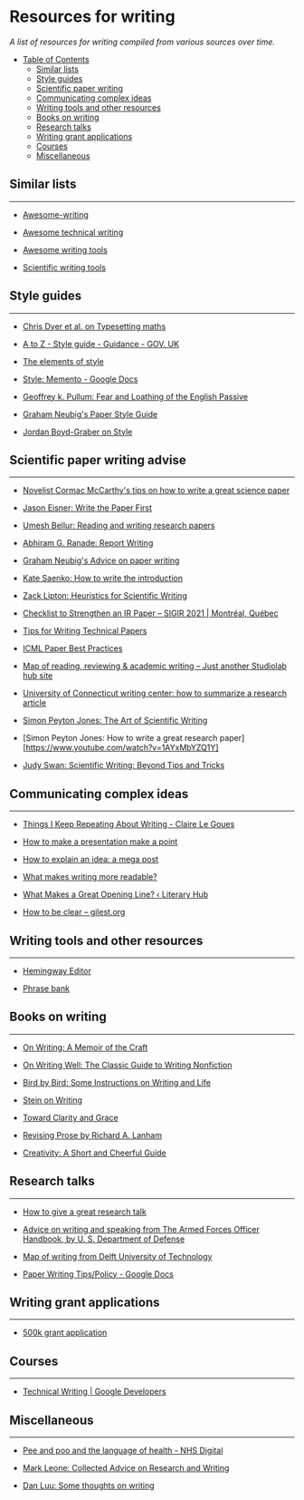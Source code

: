 # Resources for writing

_A list of resources for writing compiled from various sources over time._

<!-- MarkdownTOC depth=2 -->

* [Table of Contents](#table-of-contents)
    - [Similar lists](#similar-lists)
    - [Style guides](#style-guides)
    - [Scientific paper writing](#scientific-paper-writing-advice)
    - [Communicating complex ideas](#communicating-complex-ideas)
    - [Writing tools and other resources](#writing-tools-and-other-resources)
    - [Books on writing](#books-on-writing)
    - [Research talks](#research-talks)
    - [Writing grant applications](#writing-grant-applications)
    - [Courses](#writing-courses)
    - [Miscellaneous ](#misc)
    

<!-- /MarkdownTOC -->

<a name="similar-lists"></a>

## Similar lists

<hr>

* [Awesome-writing](https://github.com/jenniferlynparsons/awesome-writing)

* [Awesome technical writing](https://github.com/BolajiAyodeji/awesome-technical-writing)

* [Awesome writing tools](https://github.com/heartly/awesome-writing-tools)

* [Scientific writing tools](https://github.com/writing-resources/awesome-scientific-writing)

<a name="style-guides"></a>

## Style guides

<hr>

* [Chris Dyer et al. on Typesetting maths](http://demo.clab.cs.cmu.edu/cdyer/short-guide-typesetting.pdf)

* [A to Z - Style guide - Guidance - GOV. UK](https://www.gov.uk/guidance/style-guide/a-to-z-of-gov-uk-style#words-to-avoid)

* [The elements of style](https://www.goodreads.com/book/show/33514.The_Elements_of_Style)

* [Style: Memento - Google Docs](https://docs.google.com/document/d/1F8_p3bkzugTvkBd1Ja6bHLR2v_XXRWqtcq7jF2gu0EM/edit)

* [Geoffrey k. Pullum: Fear and Loathing of the English Passive](http://www.lel.ed.ac.uk/~gpullum/passive_loathing.pdf)

* [Graham Neubig's Paper Style Guide](http://phontron.com/paper-guide.php)

* [Jordan Boyd-Graber on Style](https://home.cs.colorado.edu/~jbg/static/style.html)

<a name="scientific-paper-writing-advice"></a>

## Scientific paper writing advise

<hr>

* [Novelist Cormac McCarthy's tips on how to write a great science paper](https://www.nature.com/articles/d41586-019-02918-5)

* [Jason Eisner: Write the Paper First](https://www.cs.jhu.edu/~jason/advice/write-the-paper-first.html)

* [Umesh Bellur: Reading and writing research papers](http://www.cse.iitb.ac.in/~umesh/Expectations.html)

* [Abhiram G. Ranade: Report Writing](http://www.cse.iitb.ac.in/~ranade/communicationskills.html)

* [Graham Neubig's Advice on paper writing](http://www.phontron.com/slides/neubig15paperwriting.pdf)

* [Kate Saenko: How to write the introduction](https://docs.google.com/presentation/d/1PZj0Sev2yjDu9NNr96S_wwjKCgIDhGmLjW1vtQpDhlk/edit#slide=id.g1b0dfc3643_0_125)

* [Zack Lipton: Heuristics for Scientific Writing](https://www.approximatelycorrect.com/2018/01/29/heuristics-technical-scientific-writing-machine-learning-perspective/)

* [Checklist to Strengthen an IR Paper – SIGIR 2021 | Montréal, Québec](https://sigir.org/sigir2021/checklist-to-strengthen-an-ir-paper/)

* [Tips for Writing Technical Papers](https://cs.stanford.edu/people/widom/paper-writing.html)

* [ICML Paper Best Practices](https://icml.cc/Conferences/2022/BestPractices)

* [Map of reading, reviewing & academic writing – Just another Studiolab hub site](https://studiolab.ide.tudelft.nl/studiolab/mapofwriting/)

* [University of Connecticut writing center: how to summarize a research article](http://www.writingcenter.uconn.edu/pdf/How_to_Summarize_a_Research_Article.pdf)

* [Simon Peyton Jones: The Art of Scientific Writing](https://www.youtube.com/watch?v=VK51E3gHENc)

* [Simon Peyton Jones: How to write a great research paper][https://www.youtube.com/watch?v=1AYxMbYZQ1Y]

* [Judy Swan: Scientific Writing: Beyond Tips and Tricks](https://www.youtube.com/watch?v=jLPCdDp_LE0)


<a name="communicating-complex-ideas"></a>

## Communicating complex ideas

<hr>

* [Things I Keep Repeating About Writing - Claire Le Goues](https://clairelegoues.com/posts/clg-writing-rules.html)

* [How to make a presentation make a point](https://www.markpollard.net/how-to-make-a-presentation-make-a-point/)

* [How to explain an idea: a mega post](https://www.markpollard.net/how-to-explain-an-idea/)

* [What makes writing more readable?](https://pudding.cool/2022/02/plain/)

* [What Makes a Great Opening Line? ‹ Literary Hub](https://lithub.com/what-makes-a-great-opening-line/)

* [How to be clear – gilest.org](https://gilest.org/2021/how-to-be-clear/)

<a name="writing-tools-and-other-resources"></a>

## Writing tools and other resources

<hr>

* [Hemingway Editor](http://www.hemingwayapp.com/)

* [Phrase bank](https://www.phrasebank.manchester.ac.uk/)

<a name="books-on-writing"></a>

## Books on writing

<hr>

* [On Writing: A Memoir of the Craft](https://www.goodreads.com/book/show/10569.On_Writing)

* [On Writing Well: The Classic Guide to Writing Nonfiction](https://www.goodreads.com/book/show/53343.On_Writing_Well)

* [Bird by Bird: Some Instructions on Writing and Life](https://www.goodreads.com/book/show/12543.Bird_by_Bird)

* [Stein on Writing](https://www.goodreads.com/book/show/186004.Stein_on_Writing)

* [Toward Clarity and Grace](https://www.goodreads.com/book/show/246853.Style)

* [Revising Prose by Richard A. Lanham](https://www.goodreads.com/book/show/1552699.Revising_Prose)

* [Creativity: A Short and Cheerful Guide](https://www.goodreads.com/en/book/show/50719532)

<a name="research-talks"></a>

## Research talks

<hr>

* [How to give a great research talk](https://www.microsoft.com/en-us/research/wp-content/uploads/2016/07/How-to-write-a-great-research-paper.pdf)

* [Advice on writing and speaking from The Armed Forces Officer Handbook, by U. S. Department of Defense](http://www.gutenberg.org/files/25482/25482-h/25482-h.htm#CHAPTER_TWENTY)

* [Map of writing from Delft University of Technology](https://studiolab.ide.tudelft.nl/studiolab/mapofwriting/)

* [Paper Writing Tips/Policy - Google Docs](https://docs.google.com/document/d/1i-EfIrlg_sDWticRuSv1ZeEu2XqqyG2p3U2aiykmrFE/edit)

<a name="writing-grant-applications"></a>

## Writing grant applications

<hr>

* [500k grant application](https://austinhenley.com/pubs/Henley2021NSFCAREER.pdf)

<a name="writing-courses"></a>

## Courses

<hr>

* [Technical Writing | Google Developers](https://developers.google.com/tech-writing)

<a name="misc"></a>

## Miscellaneous

<hr>

* [Pee and poo and the language of health - NHS Digital](https://digital.nhs.uk/blog/transformation-blog/2019/pee-and-poo-and-the-language-of-health)

* [Mark Leone: Collected Advice on Research and Writing](https://www.cs.cmu.edu/~mleone/how-to.html)

* [Dan Luu: Some thoughts on writing](https://danluu.com/writing-non-advice/)
